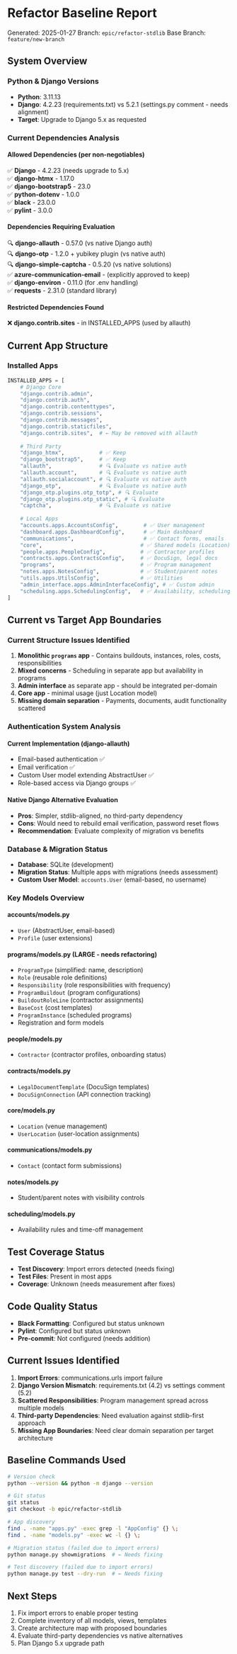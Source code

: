 # Refactor Baseline Report

Generated: 2025-01-27
Branch: `epic/refactor-stdlib`
Base Branch: `feature/new-branch`

## System Overview

### Python & Django Versions
- **Python**: 3.11.13
- **Django**: 4.2.23 (requirements.txt) vs 5.2.1 (settings.py comment - needs alignment)
- **Target**: Upgrade to Django 5.x as requested

### Current Dependencies Analysis

#### Allowed Dependencies (per non-negotiables)
✅ **Django** - 4.2.23 (needs upgrade to 5.x)  
✅ **django-htmx** - 1.17.0  
✅ **django-bootstrap5** - 23.0  
✅ **python-dotenv** - 1.0.0  
✅ **black** - 23.0.0  
✅ **pylint** - 3.0.0  

#### Dependencies Requiring Evaluation
🔍 **django-allauth** - 0.57.0 (vs native Django auth)  
🔍 **django-otp** - 1.2.0 + yubikey plugin (vs native auth)  
🔍 **django-simple-captcha** - 0.5.20 (vs native solutions)  
✅ **azure-communication-email** - (explicitly approved to keep)  
✅ **django-environ** - 0.11.0 (for .env handling)  
✅ **requests** - 2.31.0 (standard library)  

#### Restricted Dependencies Found
❌ **django.contrib.sites** - in INSTALLED_APPS (used by allauth)  

## Current App Structure

### Installed Apps
```python
INSTALLED_APPS = [
    # Django Core
    "django.contrib.admin",
    "django.contrib.auth", 
    "django.contrib.contenttypes",
    "django.contrib.sessions",
    "django.contrib.messages",
    "django.contrib.staticfiles",
    "django.contrib.sites",  # ← May be removed with allauth
    
    # Third Party
    "django_htmx",           # ✅ Keep
    "django_bootstrap5",     # ✅ Keep  
    "allauth",               # 🔍 Evaluate vs native auth
    "allauth.account",       # 🔍 Evaluate vs native auth
    "allauth.socialaccount", # 🔍 Evaluate vs native auth
    "django_otp",            # 🔍 Evaluate vs native auth
    "django_otp.plugins.otp_totp", # 🔍 Evaluate
    "django_otp.plugins.otp_static", # 🔍 Evaluate
    "captcha",               # 🔍 Evaluate vs native
    
    # Local Apps
    "accounts.apps.AccountsConfig",        # ✅ User management
    "dashboard.apps.DashboardConfig",      # ✅ Main dashboard
    "communications",                      # ✅ Contact forms, emails
    "core",                               # ✅ Shared models (Location)
    "people.apps.PeopleConfig",           # ✅ Contractor profiles  
    "contracts.apps.ContractsConfig",     # ✅ DocuSign, legal docs
    "programs",                           # ✅ Program management
    "notes.apps.NotesConfig",             # ✅ Student/parent notes
    "utils.apps.UtilsConfig",             # ✅ Utilities
    "admin_interface.apps.AdminInterfaceConfig", # ✅ Custom admin
    "scheduling.apps.SchedulingConfig",   # ✅ Availability, scheduling
]
```

## Current vs Target App Boundaries

### Current Structure Issues Identified
1. **Monolithic `programs` app** - Contains buildouts, instances, roles, costs, responsibilities
2. **Mixed concerns** - Scheduling in separate app but availability in programs
3. **Admin interface** as separate app - should be integrated per-domain
4. **Core app** - minimal usage (just Location model)
5. **Missing domain separation** - Payments, documents, audit functionality scattered

### Authentication System Analysis

#### Current Implementation (django-allauth)
- Email-based authentication ✅
- Email verification ✅  
- Custom User model extending AbstractUser ✅
- Role-based access via Django groups ✅

#### Native Django Alternative Evaluation
- **Pros**: Simpler, stdlib-aligned, no third-party dependency
- **Cons**: Would need to rebuild email verification, password reset flows
- **Recommendation**: Evaluate complexity of migration vs benefits

### Database & Migration Status
- **Database**: SQLite (development)
- **Migration Status**: Multiple apps with migrations (needs assessment)
- **Custom User Model**: `accounts.User` (email-based, no username)

### Key Models Overview

#### accounts/models.py
- `User` (AbstractUser, email-based)
- `Profile` (user extensions)

#### programs/models.py (LARGE - needs refactoring)
- `ProgramType` (simplified: name, description)
- `Role` (reusable role definitions)
- `Responsibility` (role responsibilities with frequency)
- `ProgramBuildout` (program configurations)
- `BuildoutRoleLine` (contractor assignments)
- `BaseCost` (cost templates)
- `ProgramInstance` (scheduled programs)
- Registration and form models

#### people/models.py
- `Contractor` (contractor profiles, onboarding status)

#### contracts/models.py
- `LegalDocumentTemplate` (DocuSign templates)
- `DocuSignConnection` (API connection tracking)

#### core/models.py
- `Location` (venue management)
- `UserLocation` (user-location assignments)

#### communications/models.py
- `Contact` (contact form submissions)

#### notes/models.py
- Student/parent notes with visibility controls

#### scheduling/models.py
- Availability rules and time-off management

## Test Coverage Status
- **Test Discovery**: Import errors detected (needs fixing)
- **Test Files**: Present in most apps
- **Coverage**: Unknown (needs measurement after fixes)

## Code Quality Status
- **Black Formatting**: Configured but status unknown
- **Pylint**: Configured but status unknown  
- **Pre-commit**: Not configured (needs addition)

## Current Issues Identified
1. **Import Errors**: communications.urls import failure
2. **Django Version Mismatch**: requirements.txt (4.2) vs settings comment (5.2)
3. **Scattered Responsibilities**: Program management spread across multiple models
4. **Third-party Dependencies**: Need evaluation against stdlib-first approach
5. **Missing App Boundaries**: Need clear domain separation per target architecture

## Baseline Commands Used
```bash
# Version check
python --version && python -m django --version

# Git status
git status
git checkout -b epic/refactor-stdlib

# App discovery  
find . -name "apps.py" -exec grep -l "AppConfig" {} \;
find . -name "models.py" -exec wc -l {} \;

# Migration status (failed due to import errors)
python manage.py showmigrations  # ← Needs fixing

# Test discovery (failed due to import errors)  
python manage.py test --dry-run  # ← Needs fixing
```

## Next Steps
1. Fix import errors to enable proper testing
2. Complete inventory of all models, views, templates
3. Create architecture map with proposed boundaries
4. Evaluate third-party dependencies vs native alternatives
5. Plan Django 5.x upgrade path
